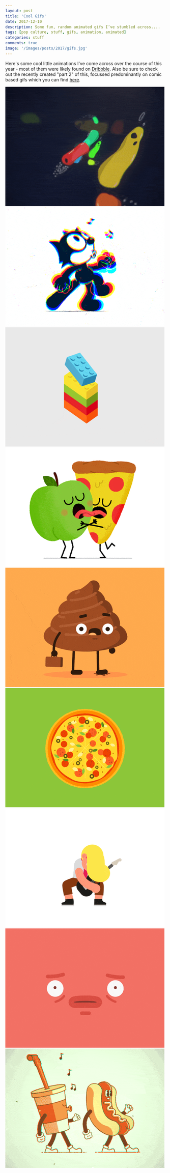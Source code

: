 ```yaml
---
layout: post
title: 'Cool Gifs'
date: 2017-12-10
description: Some fun, random animated gifs I’ve stumbled across....
tags: [pop culture, stuff, gifs, animation, animated]
categories: stuff
comments: true
image: '/images/posts/2017/gifs.jpg'
---
```

Here's some cool little animations I've come across over the course of this year - most of them were likely found on [Dribbble](https://dribbble.com/). Also be sure to check out the recently created "part 2" of this, focussed predominantly on comic based gifs which you can find [here](https://clintbird.com/blog/cool-gifs-comic-post).

<div class="gallery-box">
  <div class="gallery">
  	<img src="/images/posts/2017/gifs-1.gif" loading="lazy">
  	<img src="/images/posts/2017/gifs-2.gif" loading="lazy">
  	<img src="/images/posts/2017/gifs-3.gif" loading="lazy">
  </div>
  <script async="async" data-cfasync="false" src="//pl16227749.profitablegatecpm.com/a971dc3bdf349ced803ffc02aadb0749/invoke.js"></script>
  <div id="container-a971dc3bdf349ced803ffc02aadb0749"></div>
  <div class="gallery">
  	<img src="/images/posts/2017/gifs-4.gif" loading="lazy">
  	<img src="/images/posts/2017/gifs-5.gif" loading="lazy">
  	<img src="/images/posts/2017/gifs-6.gif" loading="lazy">
  	<img src="/images/posts/2017/gifs-7.gif" loading="lazy">
  	<img src="/images/posts/2017/gifs-8.gif" loading="lazy">
  	<img src="/images/posts/2017/gifs-9.gif" loading="lazy">
  </div>
</div>
<script type='text/javascript' src='//pl16227699.profitablegatecpm.com/89/08/8d/89088df83b3387bd619feb101237ac53.js'></script>
